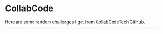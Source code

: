 # CollabCode

Here are some random challenges I got from [CollabCodeTech GitHub](https://github.com/CollabCodeTech).

<hr>
